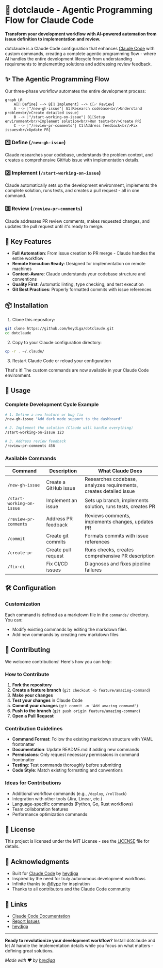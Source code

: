 # 🤖 dotclaude - Agentic Programming Flow for Claude Code

**Transform your development workflow with AI-powered automation from issue definition to implementation and review.**

dotclaude is a Claude Code configuration that enhances [Claude Code](https://claude.ai/code) with custom commands, creating a complete agentic programming flow - where AI handles the entire development lifecycle from understanding requirements to implementing solutions and addressing review feedback.

## ✨ The Agentic Programming Flow

Our three-phase workflow automates the entire development process:

```mermaid
graph LR
    A[📝 Define] --> B[🚀 Implement] --> C[✅ Review]
    A --> |"/new-gh-issue"| A1[Research codebase<br/>Understand problem<br/>Create detailed issue]
    B --> |"/start-working-on-issue"| B1[Setup environment<br/>Implement solution<br/>Run tests<br/>Create PR]
    C --> |"/review-pr-comments"| C1[Address feedback<br/>Fix issues<br/>Update PR]
```

### 1️⃣ **Define** (`/new-gh-issue`)
Claude researches your codebase, understands the problem context, and creates a comprehensive GitHub issue with implementation details.

### 2️⃣ **Implement** (`/start-working-on-issue`)
Claude automatically sets up the development environment, implements the complete solution, runs tests, and creates a pull request - all in one command.

### 3️⃣ **Review** (`/review-pr-comments`)
Claude addresses PR review comments, makes requested changes, and updates the pull request until it's ready to merge.

## 🚀 Key Features

- **Full Automation**: From issue creation to PR merge - Claude handles the entire workflow
- **Remote Execution Ready**: Designed for implementation on remote machines
- **Context-Aware**: Claude understands your codebase structure and conventions
- **Quality First**: Automatic linting, type checking, and test execution
- **Git Best Practices**: Properly formatted commits with issue references

## 📦 Installation

1. Clone this repository:
```bash
git clone https://github.com/heydiga/dotclaude.git
cd dotclaude
```

2. Copy to your Claude configuration directory:
```bash
cp -r . ~/.claude/
```

3. Restart Claude Code or reload your configuration

That's it! The custom commands are now available in your Claude Code environment.

## 🎯 Usage

### Complete Development Cycle Example

```bash
# 1. Define a new feature or bug fix
/new-gh-issue "Add dark mode support to the dashboard"

# 2. Implement the solution (Claude will handle everything)
/start-working-on-issue 123

# 3. Address review feedback
/review-pr-comments 456
```

### Available Commands

| Command | Description | What Claude Does |
|---------|-------------|------------------|
| `/new-gh-issue` | Create a GitHub issue | Researches codebase, analyzes requirements, creates detailed issue |
| `/start-working-on-issue` | Implement an issue | Sets up branch, implements solution, runs tests, creates PR |
| `/review-pr-comments` | Address PR feedback | Reviews comments, implements changes, updates PR |
| `/commit` | Create git commits | Formats commits with issue references |
| `/create-pr` | Create pull request | Runs checks, creates comprehensive PR description |
| `/fix-ci` | Fix CI/CD issues | Diagnoses and fixes pipeline failures |

## 🛠️ Configuration

### Customization

Each command is defined as a markdown file in the `commands/` directory. You can:
- Modify existing commands by editing the markdown files
- Add new commands by creating new markdown files

## 🤝 Contributing

We welcome contributions! Here's how you can help:

### How to Contribute

1. **Fork the repository**
2. **Create a feature branch** (`git checkout -b feature/amazing-command`)
3. **Make your changes**
4. **Test your changes** in Claude Code
5. **Commit your changes** (`git commit -m 'Add amazing command'`)
6. **Push to the branch** (`git push origin feature/amazing-command`)
7. **Open a Pull Request**

### Contribution Guidelines

- **Command Format**: Follow the existing markdown structure with YAML frontmatter
- **Documentation**: Update README.md if adding new commands
- **Permissions**: Only request necessary permissions in command frontmatter
- **Testing**: Test commands thoroughly before submitting
- **Code Style**: Match existing formatting and conventions

### Ideas for Contributions

- Additional workflow commands (e.g., `/deploy`, `/rollback`)
- Integration with other tools (Jira, Linear, etc.)
- Language-specific commands (Python, Go, Rust workflows)
- Team collaboration features
- Performance optimization commands

## 📄 License

This project is licensed under the MIT License - see the [LICENSE](LICENSE) file for details.

## 🙏 Acknowledgments

- Built for [Claude Code](https://claude.ai/code) by [heydiga](https://heydiga.com)
- Inspired by the need for truly autonomous development workflows
- Infinite thanks to [@flype](https://github.com/flype) for inspiration
- Thanks to all contributors and the Claude Code community

## 🔗 Links

- [Claude Code Documentation](https://docs.claude.com/en/docs/claude-code)
- [Report Issues](https://github.com/heydiga/dotclaude/issues)
- [heydiga](https://heydiga.com)

---

**Ready to revolutionize your development workflow?** Install dotclaude and let AI handle the implementation details while you focus on what matters - defining great solutions.

*Made with ❤️ by [heydiga](https://heydiga.com)*